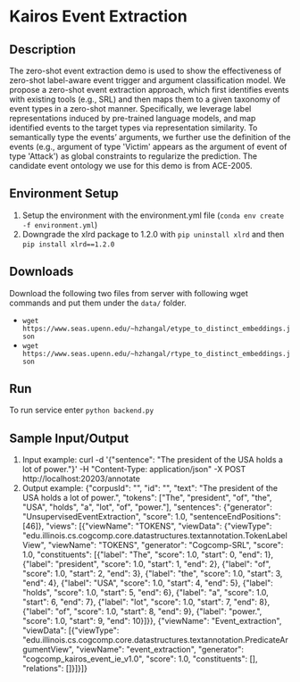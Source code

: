 # Kairos Event Extraction

## Description
The zero-shot event extraction demo is used to show the effectiveness of zero-shot label-aware event trigger and argument classification model. We propose a zero-shot event extraction approach, which first identifies events with existing tools (e.g., SRL) and then maps them to a given taxonomy of event types in a zero-shot manner. Specifically, we leverage label representations induced by pre-trained language models, and map identified events to the target types via representation similarity. To semantically type the events’ arguments, we further use the definition of the events (e.g., argument of type 'Victim' appears as the argument of event of type 'Attack') as global constraints to regularize the prediction. The candidate event ontology we use for this demo is from ACE-2005.

## Environment Setup
1. Setup the environment with the environment.yml file (`conda env create -f environment.yml`)
2. Downgrade the xlrd package to 1.2.0 with `pip uninstall xlrd` and then `pip install xlrd==1.2.0`

## Downloads

Download the following two files from server with following wget commands and put them under the `data/` folder.
- `wget https://www.seas.upenn.edu/~hzhangal/etype_to_distinct_embeddings.json` 
- `wget https://www.seas.upenn.edu/~hzhangal/rtype_to_distinct_embeddings.json` 

## Run
To run service enter `python backend.py`

## Sample Input/Output
1. Input example: curl -d '{"sentence": "The president of the USA holds a lot of power."}' -H "Content-Type: application/json" -X POST http://localhost:20203/annotate
2. Output example: {"corpusId": "", "id": "", "text": "The president of the USA holds a lot of power.", "tokens": ["The", "president", "of", "the", "USA", "holds", "a", "lot", "of", "power."], "sentences": {"generator": "UnsupervisedEventExtraction", "score": 1.0, "sentenceEndPositions": [46]}, "views": [{"viewName": "TOKENS", "viewData": {"viewType": "edu.illinois.cs.cogcomp.core.datastructures.textannotation.TokenLabelView", "viewName": "TOKENS", "generator": "Cogcomp-SRL", "score": 1.0, "constituents": [{"label": "The", "score": 1.0, "start": 0, "end": 1}, {"label": "president", "score": 1.0, "start": 1, "end": 2}, {"label": "of", "score": 1.0, "start": 2, "end": 3}, {"label": "the", "score": 1.0, "start": 3, "end": 4}, {"label": "USA", "score": 1.0, "start": 4, "end": 5}, {"label": "holds", "score": 1.0, "start": 5, "end": 6}, {"label": "a", "score": 1.0, "start": 6, "end": 7}, {"label": "lot", "score": 1.0, "start": 7, "end": 8}, {"label": "of", "score": 1.0, "start": 8, "end": 9}, {"label": "power.", "score": 1.0, "start": 9, "end": 10}]}}, {"viewName": "Event_extraction", "viewData": [{"viewType": "edu.illinois.cs.cogcomp.core.datastructures.textannotation.PredicateArgumentView", "viewName": "event_extraction", "generator": "cogcomp_kairos_event_ie_v1.0", "score": 1.0, "constituents": [], "relations": []}]}]}


